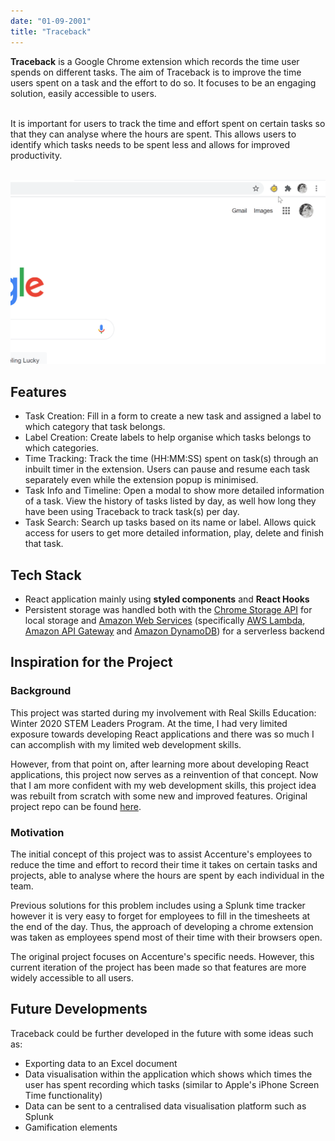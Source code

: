 ```yaml
---
date: "01-09-2001"
title: "Traceback"
---
```


**Traceback** is a Google Chrome extension which records the time user spends on different tasks. The aim of Traceback is to improve the time users spent on a task and the effort to do so. It focuses to be an engaging solution, easily accessible to users.

\
It is important for users to track the time and effort spent on certain tasks so that they can analyse where the hours are spent. This allows users to identify which tasks needs to be spent less and allows for improved productivity.

\
![Traceback Demo](../assets/traceback-demo.gif)

## Features
- Task Creation: Fill in a form to create a new task and assigned a label to which category that task belongs.
- Label Creation: Create labels to help organise which tasks belongs to which categories.
- Time Tracking: Track the time (HH:MM:SS) spent on task(s) through an inbuilt timer in the extension. Users can pause and resume each task separately even while the extension popup is minimised.
- Task Info and Timeline: Open a modal to show more detailed information of a task. View the history of tasks listed by day, as well how long they have been using Traceback to track task(s) per day.
- Task Search: Search up tasks based on its name or label. Allows quick access for users to get more detailed information, play, delete and finish that task.

## Tech Stack
- React application mainly using **styled components** and **React Hooks**
- Persistent storage was handled both with the [Chrome Storage API](https://developer.chrome.com/docs/extensions/reference/storage/) for local storage and [Amazon Web Services](https://aws.amazon.com/) (specifically [AWS Lambda](https://aws.amazon.com/lambda/), [Amazon API Gateway](https://aws.amazon.com/api-gateway/) and [Amazon DynamoDB](https://aws.amazon.com/dynamodb/)) for a serverless backend

## Inspiration for the Project
### Background
This project was started during my involvement with Real Skills Education: Winter 2020 STEM Leaders Program. At the time, I had very limited exposure towards developing React applications and there was so much I can accomplish with my limited web development skills.

However, from that point on, after learning more about developing React applications, this project now serves as a reinvention of that concept. Now that I am more confident with my web development skills, this project idea was rebuilt from scratch with some new and improved features. Original project repo can be found [here](https://github.com/noah-lackey/time-tracer).

### Motivation
The initial concept of this project was to assist Accenture's employees to reduce the time and effort to record their time it takes on certain tasks and projects, able to analyse where the hours are spent by each individual in the team. 

Previous solutions for this problem includes using a Splunk time tracker  however it is very easy to forget for employees to fill in the timesheets at the end of the day. Thus, the approach of developing a chrome extension was taken as employees spend most of their time with their browsers open.

The original project focuses on Accenture's specific needs. However, this current iteration of the project has been made so that features are more widely accessible to all users.

## Future Developments
Traceback could be further developed in the future with some ideas such as:
- Exporting data to an Excel document
- Data visualisation within the application which shows which times the user has spent recording which tasks (similar to Apple's iPhone Screen Time functionality)
- Data can be sent to a centralised data visualisation platform such as Splunk
- Gamification elements

